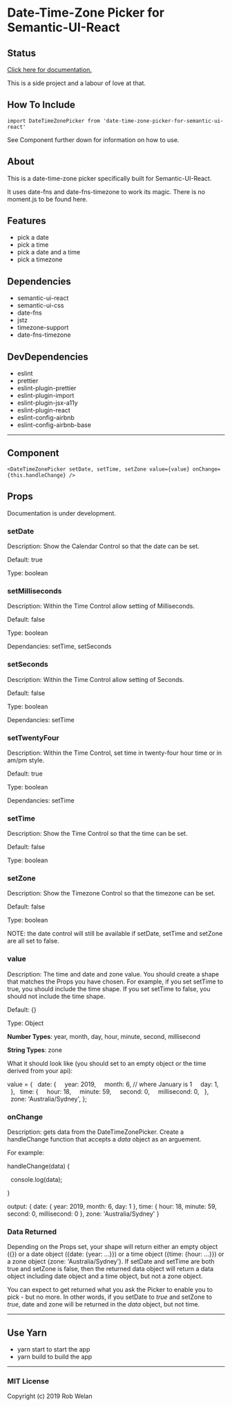 # Date-Time-Zone Picker for Semantic-UI-React

## Status

[Click here for documentation.](https://pick-dtz.creatureoftech.com/)

This is a side project and a labour of love at that.

## How To Include

`import DateTimeZonePicker from 'date-time-zone-picker-for-semantic-ui-react'`

See Component further down for information on how to use.

## About

This is a date-time-zone picker specifically built for Semantic-UI-React.

It uses date-fns and date-fns-timezone to work its magic. There is no moment.js to be found here.

## Features

- pick a date
- pick a time
- pick a date and a time
- pick a timezone

## Dependencies

- semantic-ui-react
- semantic-ui-css
- date-fns
- jstz
- timezone-support
- date-fns-timezone

## DevDependencies

- eslint
- prettier
- eslint-plugin-prettier
- eslint-plugin-import
- eslint-plugin-jsx-a11y
- eslint-plugin-react
- eslint-config-airbnb
- eslint-config-airbnb-base

---

## Component

`<DateTimeZonePicker setDate, setTime, setZone value={value} onChange={this.handleChange} />`

## Props

Documentation is under development.

### setDate

Description: Show the Calendar Control so that the date can be set.

Default: true

Type: boolean

### setMilliseconds

Description: Within the Time Control allow setting of Milliseconds.

Default: false

Type: boolean

Dependancies: setTime, setSeconds

### setSeconds

Description: Within the Time Control allow setting of Seconds.

Default: false

Type: boolean

Dependancies: setTime

### setTwentyFour

Description: Within the Time Control, set time in twenty-four hour time or in am/pm style.

Default: true

Type: boolean

Dependancies: setTime

### setTime

Description: Show the Time Control so that the time can be set.

Default: false

Type: boolean

### setZone

Description: Show the Timezone Control so that the timezone can be set.

Default: false

Type: boolean

NOTE: the date control will still be available if setDate, setTime and setZone are all set to false.

### value

Description: The time and date and zone value. You should create a shape that matches the Props you have chosen. For example, if you set setTime to true, you should include the time shape. If you set setTime to false, you should not include the time shape.

Default: {}

Type: Object

**Number Types**:
year, month, day, hour, minute, second, millisecond

**String Types**:
zone

What it should look like (you should set to an empty object or the time derived from your api):

value = {
&nbsp;&nbsp;date: {
&nbsp;&nbsp;&nbsp;&nbsp;year: 2019,
&nbsp;&nbsp;&nbsp;&nbsp;month: 6, // where January is 1
&nbsp;&nbsp;&nbsp;&nbsp;day: 1,
&nbsp;&nbsp;},
&nbsp;&nbsp;time: {
&nbsp;&nbsp;&nbsp;&nbsp;hour: 18,
&nbsp;&nbsp;&nbsp;&nbsp;minute: 59,
&nbsp;&nbsp;&nbsp;&nbsp;second: 0,
&nbsp;&nbsp;&nbsp;&nbsp;millisecond: 0,
&nbsp;&nbsp;},
&nbsp;&nbsp;zone: 'Australia/Sydney',
};

### onChange

Description: gets data from the DateTimeZonePicker. Create a handleChange function that accepts a _data_ object as an arguement.

For example:

handleChange(data) {

&nbsp;&nbsp;console.log(data);

}

output: { date: { year: 2019, month: 6, day: 1 }, time: { hour: 18, minute: 59, second: 0, millisecond: 0 }, zone: 'Australia/Sydney' }

### Data Returned

Depending on the Props set, your shape will return either an empty object ({}) or a date object ({date: {year: ...}}) or a time object ({time: {hour: ...}}) or a zone object {zone: 'Australia/Sydney'}. If setDate and setTime are both true and setZone is false, then the returned data object will return a data object including date object and a time object, but not a zone object.

You can expect to get returned what you ask the Picker to enable you to pick - but no more. In other words, if you setDate to _true_ and setZone to _true_, date and zone will be returned in the _data_ object, but not time.

---

## Use Yarn

- yarn start to start the app
- yarn build to build the app

---

### MIT License

Copyright (c) 2019 Rob Welan

